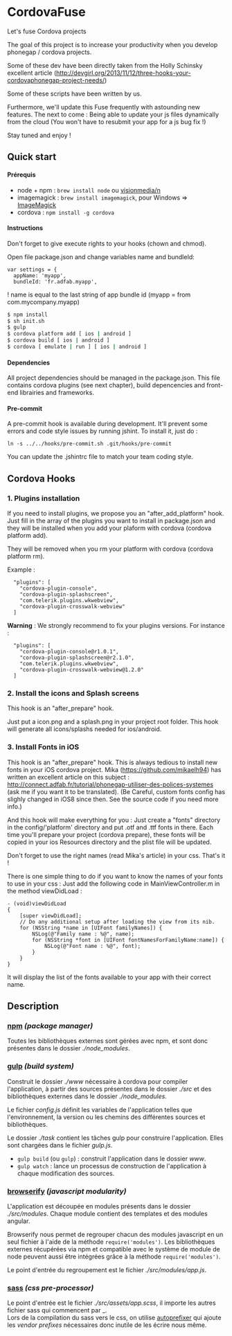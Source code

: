 CordovaFuse
=====================

Let's fuse Cordova projects

The goal of this project is to increase your productivity when you develop phonegap / cordova projects.

Some of these dev have been directly taken from the Holly Schinsky excellent article (http://devgirl.org/2013/11/12/three-hooks-your-cordovaphonegap-project-needs/)

Some of these scripts have been written by us.

Furthermore, we'll update this Fuse frequently with astounding new features. 
The next to come : Being able to update your js files dynamically from the cloud (You won't have to resubmit your app for a js bug fix !)

Stay tuned and enjoy !

## Quick start

#### Prérequis

- node + npm : `brew install node` ou [visionmedia/n](https://github.com/visionmedia/n)
- imagemagick : `brew install imagemagick`, pour Windows => [ImageMagick](http://www.imagemagick.org/script/binary-releases.php#windows)
- cordova : `npm install -g cordova`

#### Instructions

Don't forget to give execute rights to your hooks (chown and chmod).

Open file package.json and change variables name and bundleId:
```
var settings = {
  appName: 'myapp',
  bundleId: 'fr.adfab.myapp',
```
! name is equal to the last string of app bundle id (myapp = from com.mycompany.myapp)


```bash
$ npm install
$ sh init.sh
$ gulp
$ cordova platform add [ ios | android ]
$ cordova build [ ios | android ]
$ cordova [ emulate | run ] [ ios | android ]
```

#### Dependencies

All project dependencies should be managed in the package.json. This file contains cordova plugins (see next chapter), build depencencies and front-end librairies and frameworks.

#### Pre-commit

A pre-commit hook is available during development. It'll prevent some errors and code style issues by running jshint. To install it, just do :

```
ln -s ../../hooks/pre-commit.sh .git/hooks/pre-commit
```

You can update the .jshintrc file to match your team coding style.


## Cordova Hooks

### 1. Plugins installation
If you need to install plugins, we propose you an "after_add_platform" hook. Just fill in the array of the plugins you want to install in package.json and they will be installed when you add your plaform with cordova (cordova platform add).

They will be removed when you rm your platform with cordova (cordova platform rm).

Example :
```
  "plugins": [
    "cordova-plugin-console",
    "cordova-plugin-splashscreen",
    "com.telerik.plugins.wkwebview",
    "cordova-plugin-crosswalk-webview"
  ]
```

**Warning** : We strongly recommend to fix your plugins versions. For instance : 
```
  "plugins": [
    "cordova-plugin-console@r1.0.1",
    "cordova-plugin-splashscreen@r2.1.0",
    "com.telerik.plugins.wkwebview",
    "cordova-plugin-crosswalk-webview@1.2.0"
  ]
```
 
### 2. Install the icons and Splash screens
This hook is an "after_prepare" hook.

Just put a icon.png and a splash.png in your project root folder.
This hook will generate all icons/splashs needed for ios/android.

### 3. Install Fonts in iOS
This hook is an "after_prepare" hook.
This is always tedious to install new fonts in your iOS cordova project. Mika (https://github.com/mikaelh94) has written an excellent article on this subject :
http://connect.adfab.fr/tutorial/phonegap-utiliser-des-polices-systemes (ask me if you want it to be translated).
(Be Careful, custom fonts config has slighly changed in iOS8 since then. See the source code if you need more info.)

And this hook will make everything for you : Just create a "fonts" directory in the config/'platform' directory and put .otf and .ttf fonts in there.
Each time you'll prepare your project (cordova prepare), these fonts will be copied in your ios Resources directory and the plist file will be updated.

Don't forget to use the right names (read Mika's article) in your css. That's it !

There is one simple thing to do if you want to know the names of your fonts to use in your css : Just add the following code in MainViewController.m in the method viewDidLoad :

```
- (void)viewDidLoad
{
    [super viewDidLoad];
    // Do any additional setup after loading the view from its nib.
    for (NSString *name in [UIFont familyNames]) {
        NSLog(@"Family name : %@", name);
        for (NSString *font in [UIFont fontNamesForFamilyName:name]) {
            NSLog(@"Font name : %@", font);
        }
    }
}
```
It will display the list of the fonts available to your app with their correct name.

## Description

### [npm](https://www.npmjs.org/) _(package manager)_

Toutes les bibliothèques externes sont gérées avec npm, et sont donc présentes dans le dossier *./node_modules*.

### [gulp](http://gulpjs.com/) _(build system)_

Construit le dossier _./www_ nécessaire à cordova pour compiler l'application, à partir des sources présentes dans le dossier _./src_ et des bibliothèques externes dans le dossier *./node_modules*.

Le fichier _config.js_ définit les variables de l'application telles que l'environnement, la version ou les chemins des différentes sources et bibliothèques.

Le dossier _./task_ contient les tâches gulp pour construire l'application. Elles sont chargées dans le fichier _gulp.js_.
- `gulp build` (ou `gulp`) : construit l'application dans le dossier _www_.
- `gulp watch` : lance un processus de construction de l'application à chaque modification des sources.

### [browserify](https://github.com/substack/browserify-handbook) _(javascript modularity)_

L'application est découpée en modules présents dans le dossier _./src/modules_. Chaque module contient des templates et des modules angular.

Browserify nous permet de regrouper chacun des modules javascript en un seul fichier à l'aide de la méthode `require('modules')`. Les bibliothèques externes récupérées via npm et compatible avec le système de module de node peuvent aussi être intégrées grâce à la méthode `require('modules')`.

Le point d'entrée du regroupement est le fichier _./src/modules/app.js_.

### [sass](http://sass-lang.com/) _(css pre-processor)_

Le point d'entrée est le fichier _./src/assets/app.scss_, il importe les autres fichier sass qui commencent par \_.  
Lors de la compilation du sass vers le css, on utilise [autoprefixer](https://github.com/ai/autoprefixer) qui ajoute les _vendor prefixes_ nécessaires donc inutile de les écrire nous même.



